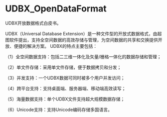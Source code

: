 # UDBX_OpenDataFormat
UDBX开放数据格式白皮书。

UDBX（Universal Database Extension）是一种文件型的开放式数据格式，由超图软件提出，支持全空间数据的高效存储与管理，为空间数据的共享和交换提供开放、便捷的解决方案。
UDBX的特点主要包括：

（1）全空间数据支持：包括二三维一体化及矢量/栅格一体化的数据存储和管理；

（2）单文件存储：采用单文件存储，便于数据拷贝和分发；

（3）并发支持：一个UDBX数据可同时被多个用户并发访问；

（4）跨平台支持：支持桌面端、服务器端、移动端高效读写；

（5）海量数据支持：单个UDBX文件支持超大规模数据存储；

（6）Unicode支持：支持Unicode编码存储多国语言。
